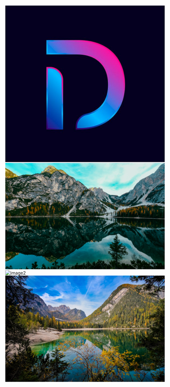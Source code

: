 ![Logo](/assets/logo.png)
![image1](/assets/image1.jpg)
![image2](/assets/image2.jpg)
![image3](/assets/image3.jpg)

